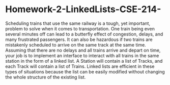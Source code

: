 # Homework-2-LinkedLists-CSE-214-

Scheduling trains that use the same railway is a tough, yet important, problem to solve when it comes to transportation. One train being even several minutes off can lead to a butterfly effect of congestion, delays, and many frustrated passengers. It can also be hazardous if two trains are mistakenly scheduled to arrive on the same track at the same time. Assuming that there are no delays and all trains arrive and depart on time, your job is to implement an interface to interact with all trains in the same station in the form of a linked list. A Station will contain a list of Tracks, and each Track will contain a list of Trains. Linked lists are efficient in these types of situations because the list can be easily modified without changing the whole structure of the existing list.
